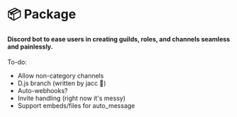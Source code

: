 # 📦 Package
#### Discord bot to ease users in creating guilds, roles, and channels seamless and painlessly.

To-do:
- Allow non-category channels
- D.js branch (written by jacc 🙂)
- Auto-webhooks?
- Invite handling (right now it's messy)
- Support embeds/files for auto_message
